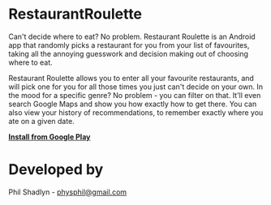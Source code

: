 RestaurantRoulette
==================

Can't decide where to eat? No problem. Restaurant Roulette is an Android app that randomly picks a restaurant for you from your list of favourites, taking all the annoying guesswork and decision making out of choosing where to eat.

Restaurant Roulette allows you to enter all your favourite restaurants, and will pick one for you for all those times you just can't decide on your own. In the mood for a specific genre? No problem - you can filter on that. It'll even search Google Maps and show you how exactly how to get there. You can also view your history of recommendations, to remember exactly where you ate on a given date.

**[Install from Google Play](https://play.google.com/store/apps/details?id=com.physphil.android.restaurantroulette)**

Developed by
============
Phil Shadlyn - physphil@gmail.com
